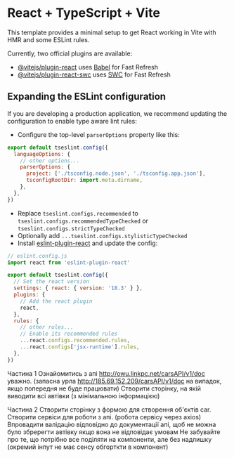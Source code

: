 # React + TypeScript + Vite

This template provides a minimal setup to get React working in Vite with HMR and some ESLint rules.

Currently, two official plugins are available:

- [@vitejs/plugin-react](https://github.com/vitejs/vite-plugin-react/blob/main/packages/plugin-react/README.md) uses [Babel](https://babeljs.io/) for Fast Refresh
- [@vitejs/plugin-react-swc](https://github.com/vitejs/vite-plugin-react-swc) uses [SWC](https://swc.rs/) for Fast Refresh

## Expanding the ESLint configuration

If you are developing a production application, we recommend updating the configuration to enable type aware lint rules:

- Configure the top-level `parserOptions` property like this:

```js
export default tseslint.config({
  languageOptions: {
    // other options...
    parserOptions: {
      project: ['./tsconfig.node.json', './tsconfig.app.json'],
      tsconfigRootDir: import.meta.dirname,
    },
  },
})
```

- Replace `tseslint.configs.recommended` to `tseslint.configs.recommendedTypeChecked` or `tseslint.configs.strictTypeChecked`
- Optionally add `...tseslint.configs.stylisticTypeChecked`
- Install [eslint-plugin-react](https://github.com/jsx-eslint/eslint-plugin-react) and update the config:

```js
// eslint.config.js
import react from 'eslint-plugin-react'

export default tseslint.config({
  // Set the react version
  settings: { react: { version: '18.3' } },
  plugins: {
    // Add the react plugin
    react,
  },
  rules: {
    // other rules...
    // Enable its recommended rules
    ...react.configs.recommended.rules,
    ...react.configs['jsx-runtime'].rules,
  },
})
```


Частина 1
Ознайомитись з апі http://owu.linkpc.net/carsAPI/v1/doc  уважно. (запасна урла http://185.69.152.209/carsAPI/v1/doc на випадок, якщо попередня не буде працювати)
Створити сторінку, на якій виводити всі автівки (з мінімальною інформацією)



Частина 2
Створити сторінку з формою для створення об'єктів car. Створити сервіси для роботи з апі. (робота сервісу через axios)
Впровадити валідацію відповідно до документації апі, щоб не можна було збререгти автівку якщо вона не відповідає умовам
Не забувайте про те, що потрібно все поділяти на компоненти, але без надлишку (окремий інпут не має сенсу обгорткти в компонент)